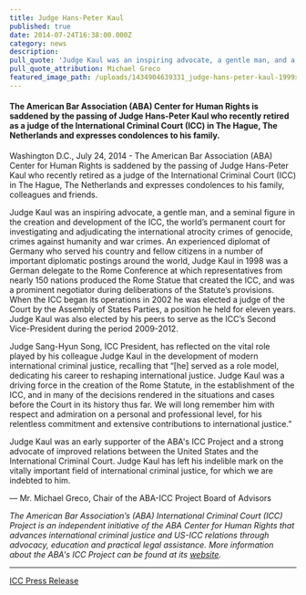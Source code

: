 ```yaml
---
title: Judge Hans-Peter Kaul
published: true
date: 2014-07-24T16:38:00.000Z
category: news
description:
pull_quote: 'Judge Kaul was an inspiring advocate, a gentle man, and a seminal figure in the creation and development of the ICC, the world’s permanent court for investigating and adjudicating the international atrocity crimes of genocide, crimes against humanity and war crimes.'
pull_quote_attribution: Michael Greco
featured_image_path: /uploads/1434904639331_judge-hans-peter-kaul-1999x1200.jpg
---
```



#### The American Bar Association (ABA) Center for Human Rights is saddened by the passing of Judge Hans-Peter Kaul who recently retired as a judge of the International Criminal Court (ICC) in The Hague, The Netherlands and expresses condolences to his family.

Washington D.C., July 24, 2014 - The American Bar Association (ABA) Center for Human Rights is saddened by the passing of Judge Hans-Peter Kaul who recently retired as a judge of the International Criminal Court (ICC) in The Hague, The Netherlands and expresses condolences to his family, colleagues and friends.

Judge Kaul was an inspiring advocate, a gentle man, and a seminal figure in the creation and development of the ICC, the world’s permanent court for investigating and adjudicating the international atrocity crimes of genocide, crimes against humanity and war crimes. An experienced diplomat of Germany who served his country and fellow citizens in a number of important diplomatic postings around the world, Judge Kaul in 1998 was a German delegate to the Rome Conference at which representatives from nearly 150 nations produced the Rome Statue that created the ICC, and was a prominent negotiator during deliberations of the Statute’s provisions. When the ICC began its operations in 2002 he was elected a judge of the Court by the Assembly of States Parties, a position he held for eleven years. Judge Kaul was also elected by his peers to serve as the ICC’s Second Vice-President during the period 2009-2012.

Judge Sang-Hyun Song, ICC President, has reflected on the vital role played by his colleague Judge Kaul in the development of modern international criminal justice, recalling that “[he] served as a role model, dedicating his career to reshaping international justice. Judge Kaul was a driving force in the creation of the Rome Statute, in the establishment of the ICC, and in many of the decisions rendered in the situations and cases before the Court in its history thus far. We will long remember him with respect and admiration on a personal and professional level, for his relentless commitment and extensive contributions to international justice.”

Judge Kaul was an early supporter of the ABA's ICC Project and a strong advocate of improved relations between the United States and the International Criminal Court. Judge Kaul has left his indelible mark on the vitally important field of international criminal justice, for which we are indebted to him.

— Mr. Michael Greco, Chair of the ABA-ICC Project Board of Advisors

*The American Bar Association’s (ABA) International Criminal Court (ICC) Project is an independent initiative of the ABA Center for Human Rights that advances international criminal justice and US-ICC relations through advocacy, education and practical legal assistance. More information about the ABA's ICC Project can be found at its [website](http://www.aba-icc.org/).*

---

[ICC Press Release](http://www.icc-cpi.int/en_menus/icc/press%20and%20media/press%20releases/Pages/pr1032.aspx)